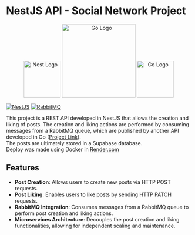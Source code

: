 # NestJS API - Social Network Project

<p align="center">
  <a href="http://nestjs.com/" target="blank"><img src="https://nestjs.com/img/logo-small.svg" width="100" alt="Nest Logo" /></a>
  <a href="https://www.rabbitmq.com/" target="blank"><img src="https://www.rabbitmq.com/img/rabbitmq-logo-with-name.svg" width="200" alt="Go Logo" /></a>
  <a href="https://hub.docker.com/"><img src="https://logopng.com.br/logos/docker-27.png" width="100" alt="Go Logo" /></a>
</p>

[![NestJS](https://img.shields.io/badge/NestJS-v10.0.0-red.svg)](https://nestjs.com/)
[![RabbitMQ](https://img.shields.io/badge/RabbitMQ-v4.1.0-orange.svg)](https://www.rabbitmq.com/)

This project is a REST API developed in NestJS that allows the creation and liking of posts. The creation and liking actions are performed by consuming messages from a RabbitMQ queue, which are published by another API developed in Go (<a href="https://github.com/William-Libero/social-networking-posts-and-rabbitmq" target="blank">Project Link</a>).<br />
The posts are ultimately stored in a Supabase database.<br />
Deploy was made using Docker in <a href="https://render.com/" target="blank">Render.com</a>

## Features

- **Post Creation**: Allows users to create new posts via HTTP POST requests.
- **Post Liking**: Enables users to like posts by sending HTTP PATCH requests.
- **RabbitMQ Integration**: Consumes messages from a RabbitMQ queue to perform post creation and liking actions.
- **Microservices Architecture**: Decouples the post creation and liking functionalities, allowing for independent scaling and maintenance.
